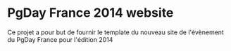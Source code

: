 # PgDay France 2014 website

Ce projet a pour but de fournir le template du nouveau site de l'évènement du PgDay France pour l'édition 2014
